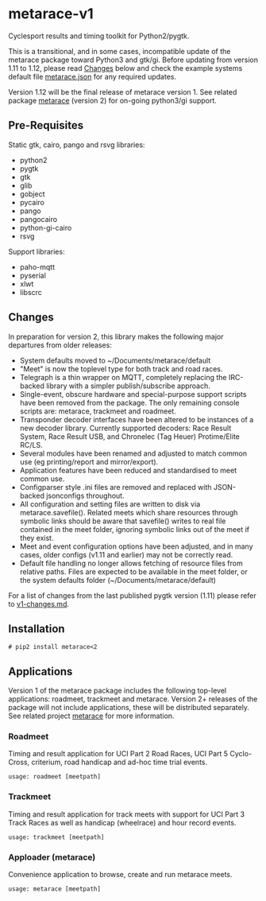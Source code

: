# metarace-v1

Cyclesport results and timing toolkit for Python2/pygtk.

This is a transitional, and in some cases, incompatible update
of the metarace package toward Python3 and gtk/gi. Before updating
from version 1.11 to 1.12, please read [Changes](#Changes) below
and check the example systems default file
[metarace.json](src/metarace/data/metarace.json) for any required updates.

Version 1.12 will be the final release of metarace version 1.
See related package [metarace](https://github.com/ndf-zz/metarace)
(version 2) for on-going python3/gi support.


## Pre-Requisites

Static gtk, cairo, pango and rsvg libraries:

   - python2
   - pygtk
   - gtk
   - glib
   - gobject
   - pycairo
   - pango
   - pangocairo
   - python-gi-cairo
   - rsvg

Support libraries:

   - paho-mqtt
   - pyserial
   - xlwt
   - libscrc


## Changes

In preparation for version 2, this library makes the following major
departures from older releases:

   - System defaults moved to ~/Documents/metarace/default
   - "Meet" is now the toplevel type for both track and road races.
   - Telegraph is a thin wrapper on MQTT, completely replacing
     the IRC-backed library with a simpler publish/subscribe
     approach.
   - Single-event, obscure hardware and special-purpose support scripts
     have been removed from the package. The only remaining console
     scripts are: metarace, trackmeet and roadmeet.
   - Transponder decoder interfaces have been altered to be instances
     of a new decoder library. Currently supported decoders:
     Race Result System, Race Result USB, and Chronelec (Tag Heuer)
     Protime/Elite RC/LS.
   - Several modules have been renamed and adjusted to match common
     use (eg printing/report and mirror/export).
   - Application features have been reduced and standardised to meet
     common use.
   - Configparser style .ini files are removed and replaced
     with JSON-backed jsonconfigs throughout.
   - All configuration and setting files are written to disk via
     metarace.savefile(). Related meets which share resources through
     symbolic links should be aware that savefile() writes to real file
     contained in the meet folder, ignoring symbolic links out of the
     meet if they exist.
   - Meet and event configuration options have been adjusted, and in many
     cases, older configs (v1.11 and earlier) may not be correctly read.
   - Default file handling no longer allows fetching of resource files
     from relative paths. Files are expected to be available in the
     meet folder, or the system defaults folder
     (~/Documents/metarace/default)

For a list of changes from the last published pygtk version (1.11) 
please refer to [v1-changes.md](v1-changes.md).


## Installation

	# pip2 install metarace<2


## Applications

Version 1 of the metarace package includes the following
top-level applications: roadmeet, trackmeet and metarace.
Version 2+ releases of the package will not include applications,
these will be distributed separately. See related project
[metarace](https://github.com/ndf-zz/metarace) for more information.


### Roadmeet

Timing and result application for UCI Part 2 Road Races,
UCI Part 5 Cyclo-Cross, criterium, road handicap and ad-hoc
time trial events.

	usage: roadmeet [meetpath]


### Trackmeet

Timing and result application for track meets with support for
UCI Part 3 Track Races as well as handicap (wheelrace) and
hour record events.

	usage: trackmeet [meetpath]


### Apploader (metarace)

Convenience application to browse, create and run metarace meets.

	usage: metarace [meetpath]

